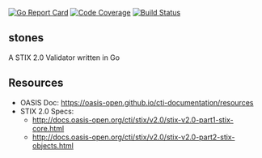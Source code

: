 [![Go Report Card](https://goreportcard.com/badge/github.com/pladdy/stones)](https://goreportcard.com/report/github.com/pladdy/stones)
[![Code Coverage](https://codecov.io/gh/pladdy/stones/branch/master/graph/badge.svg)](https://codecov.io/gh/pladdy/stones)
[![Build Status](https://travis-ci.org/pladdy/stones.svg?branch=master)](https://travis-ci.org/pladdy/stones)

## stones
A STIX 2.0 Validator written in Go

## Resources
- OASIS Doc: https://oasis-open.github.io/cti-documentation/resources
- STIX 2.0 Specs:
  - http://docs.oasis-open.org/cti/stix/v2.0/stix-v2.0-part1-stix-core.html
  - http://docs.oasis-open.org/cti/stix/v2.0/stix-v2.0-part2-stix-objects.html
